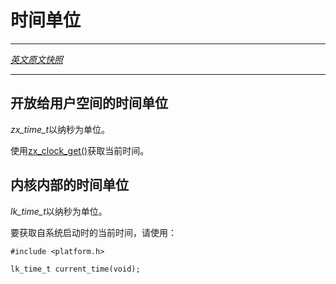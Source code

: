 <!-- # Time units -->
# 时间单位
---

[*英文原文快照*](https://github.com/fuchsia-mirror/zircon/blob/8ac2b7fda3d21928c5361c896a8a9fab1f7b66a7/docs/time.md)

---
<!-- ## Userspace exposed time units -->
## 开放给用户空间的时间单位

<!-- *zx\_time\_t* is in nanoseconds. -->
*zx\_time\_t*以纳秒为单位。

<!-- Use [zx_clock_get()](syscalls/clock_get.md) to get the current time. -->
使用[zx_clock_get()](syscalls/clock_get.md)获取当前时间。

<!-- ## Kernel-internal time units -->
## 内核内部的时间单位

<!-- *lk\_time\_t* is in nanoseconds. -->
*lk\_time\_t*以纳秒为单位。

<!-- To get the current time since boot, use: -->
要获取自系统启动时的当前时间，请使用：

```
#include <platform.h>

lk_time_t current_time(void);
```